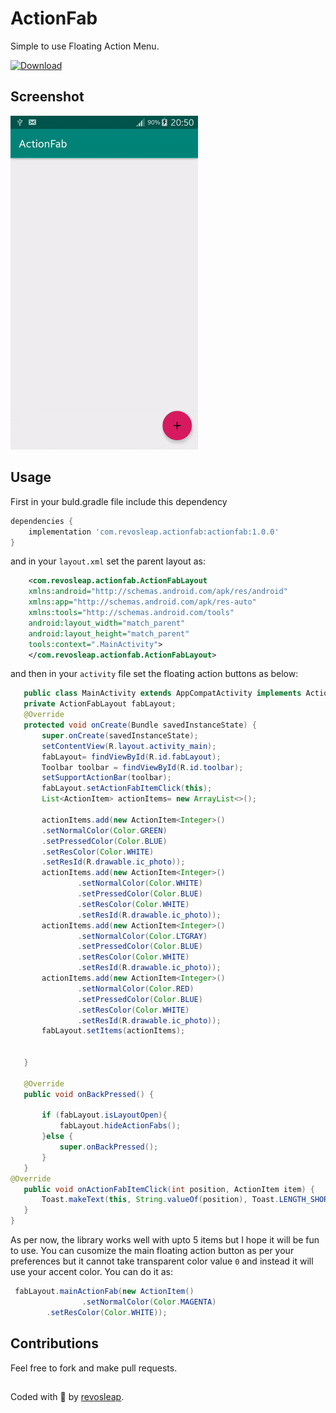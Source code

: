 # ActionFab
Simple to use Floating Action Menu.

[ ![Download](https://api.bintray.com/packages/carloscj6/UI/ActionFab/images/download.svg) ](https://bintray.com/carloscj6/UI/ActionFab/_latestVersion)

## Screenshot
<img src="https://github.com/carloscj6/ActionFab/blob/master/app/Screenshots/ezgif.com-optimize.gif" width="300px">

## Usage
First in your buld.gradle file include this dependency

```gradle
dependencies {
    implementation 'com.revosleap.actionfab:actionfab:1.0.0'
}
``` 
and in your `layout.xml` set the parent layout as:

```xml
    <com.revosleap.actionfab.ActionFabLayout
    xmlns:android="http://schemas.android.com/apk/res/android"
    xmlns:app="http://schemas.android.com/apk/res-auto"
    xmlns:tools="http://schemas.android.com/tools"
    android:layout_width="match_parent"
    android:layout_height="match_parent"
    tools:context=".MainActivity">
    </com.revosleap.actionfab.ActionFabLayout>
 ```
    
 and then in your `activity` file set the floating action buttons as below:
 
 ```java
    public class MainActivity extends AppCompatActivity implements ActionFabLayout.OnActionFabItemClick {
    private ActionFabLayout fabLayout;
    @Override
    protected void onCreate(Bundle savedInstanceState) {
        super.onCreate(savedInstanceState);
        setContentView(R.layout.activity_main);
        fabLayout= findViewById(R.id.fabLayout);
        Toolbar toolbar = findViewById(R.id.toolbar);
        setSupportActionBar(toolbar);
        fabLayout.setActionFabItemClick(this);
        List<ActionItem> actionItems= new ArrayList<>();

        actionItems.add(new ActionItem<Integer>()
        .setNormalColor(Color.GREEN)
        .setPressedColor(Color.BLUE)
        .setResColor(Color.WHITE)
        .setResId(R.drawable.ic_photo));
        actionItems.add(new ActionItem<Integer>()
                .setNormalColor(Color.WHITE)
                .setPressedColor(Color.BLUE)
                .setResColor(Color.WHITE)
                .setResId(R.drawable.ic_photo));
        actionItems.add(new ActionItem<Integer>()
                .setNormalColor(Color.LTGRAY)
                .setPressedColor(Color.BLUE)
                .setResColor(Color.WHITE)
                .setResId(R.drawable.ic_photo));
        actionItems.add(new ActionItem<Integer>()
                .setNormalColor(Color.RED)
                .setPressedColor(Color.BLUE)
                .setResColor(Color.WHITE)
                .setResId(R.drawable.ic_photo));
        fabLayout.setItems(actionItems);

       
    }

    @Override
    public void onBackPressed() {

        if (fabLayout.isLayoutOpen){
            fabLayout.hideActionFabs();
        }else {
            super.onBackPressed();
        }
    }
 @Override
    public void onActionFabItemClick(int position, ActionItem item) {
        Toast.makeText(this, String.valueOf(position), Toast.LENGTH_SHORT).show();
    }
}
```
As per now, the library works well with upto 5 items but I hope it will be fun to use.
You can cusomize the main floating action button as per your preferences but it cannot take transparent color value `0`
and instead it will use your accent color.
You can do it as:
```java
 fabLayout.mainActionFab(new ActionItem()
                .setNormalColor(Color.MAGENTA)
        .setResColor(Color.WHITE));
  ```

## Contributions
Feel free to fork and  make pull requests. 

##
Coded with :blue_heart: by [revosleap](https://revosleap.com/).

